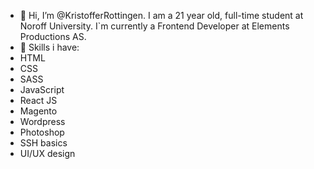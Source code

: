 - 👋 Hi, I’m @KristofferRottingen. I am a 21 year old, full-time student at Noroff University. I`m currently a Frontend Developer at Elements Productions AS.
- 👀 Skills i have:
- HTML 
- CSS 
- SASS 
- JavaScript 
- React JS 
- Magento 
- Wordpress 
- Photoshop 
- SSH basics 
- UI/UX design
